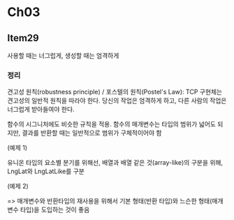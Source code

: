 # Ch03

## Item29

사용할 때는 너그럽게, 생성할 때는 엄격하게

### 정리

견고성 원칙(robustness principle) / 포스텔의 원칙(Postel's Law): TCP 구현체는 견고성의 일반적 원칙을 따라야 한다. 당신의 작업은 엄격하게 하고, 다른 사람의 작업은 너그럽게 받아들여야 한다.

함수의 시그니처에도 비슷한 규칙을 적용. 함수의 매개변수는 타입의 범위가 넓어도 되지만, 결과를 반환할 때는 일반적으로 범위가 구체적이어야 함

(예제 1)

유니온 타입의 요소별 분기를 위해선, 배열과 배열 같은 것(array-like)의 구분을 위해, LngLat와 LngLatLike를 구분

(예제 2)

=> 매개변수와 반환타입의 재사용을 위해서 기본 형태(반환 타입)와 느슨한 형태(매개변수 타입)을 도입하는 것이 좋음
